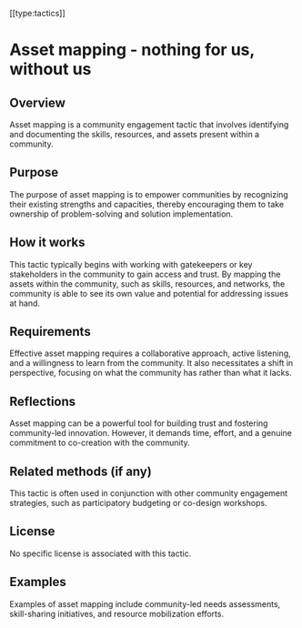 [[type:tactics]]

# Asset mapping - nothing for us, without us

## Overview
Asset mapping is a community engagement tactic that involves identifying and documenting the skills, resources, and assets present within a community.

## Purpose
The purpose of asset mapping is to empower communities by recognizing their existing strengths and capacities, thereby encouraging them to take ownership of problem-solving and solution implementation.

## How it works
This tactic typically begins with working with gatekeepers or key stakeholders in the community to gain access and trust. By mapping the assets within the community, such as skills, resources, and networks, the community is able to see its own value and potential for addressing issues at hand.

## Requirements
Effective asset mapping requires a collaborative approach, active listening, and a willingness to learn from the community. It also necessitates a shift in perspective, focusing on what the community has rather than what it lacks.

## Reflections
Asset mapping can be a powerful tool for building trust and fostering community-led innovation. However, it demands time, effort, and a genuine commitment to co-creation with the community.

## Related methods (if any)
This tactic is often used in conjunction with other community engagement strategies, such as participatory budgeting or co-design workshops.

## License
No specific license is associated with this tactic.

## Examples
Examples of asset mapping include community-led needs assessments, skill-sharing initiatives, and resource mobilization efforts.